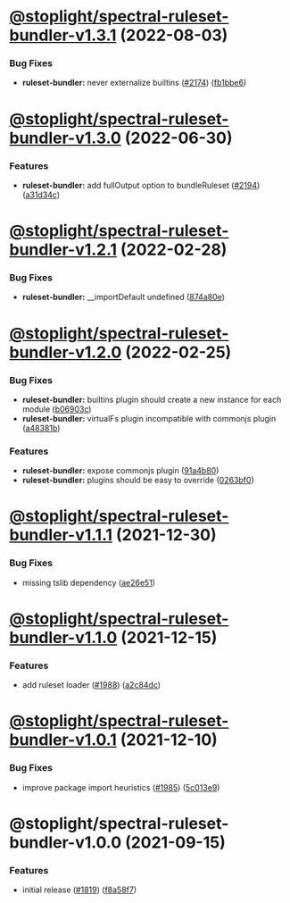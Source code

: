 # [@stoplight/spectral-ruleset-bundler-v1.3.1](https://github.com/stoplightio/spectral/compare/@stoplight/spectral-ruleset-bundler-v1.3.0...@stoplight/spectral-ruleset-bundler-v1.3.1) (2022-08-03)


### Bug Fixes

* **ruleset-bundler:** never externalize builtins ([#2174](https://github.com/stoplightio/spectral/issues/2174)) ([fb1bbe6](https://github.com/stoplightio/spectral/commit/fb1bbe61278d40c7aefb946997663b360863bae2))

# [@stoplight/spectral-ruleset-bundler-v1.3.0](https://github.com/stoplightio/spectral/compare/@stoplight/spectral-ruleset-bundler-v1.2.1...@stoplight/spectral-ruleset-bundler-v1.3.0) (2022-06-30)


### Features

* **ruleset-bundler:** add fullOutput option to bundleRuleset ([#2194](https://github.com/stoplightio/spectral/issues/2194)) ([a31d34c](https://github.com/stoplightio/spectral/commit/a31d34c529fb91303c8c250bfc012985ecec469a))

# [@stoplight/spectral-ruleset-bundler-v1.2.1](https://github.com/stoplightio/spectral/compare/@stoplight/spectral-ruleset-bundler-v1.2.0...@stoplight/spectral-ruleset-bundler-v1.2.1) (2022-02-28)


### Bug Fixes

* **ruleset-bundler:** __importDefault undefined ([874a80e](https://github.com/stoplightio/spectral/commit/874a80e9d8e36d96bfbb467e340aab337227bfa7))

# [@stoplight/spectral-ruleset-bundler-v1.2.0](https://github.com/stoplightio/spectral/compare/@stoplight/spectral-ruleset-bundler-v1.1.1...@stoplight/spectral-ruleset-bundler-v1.2.0) (2022-02-25)


### Bug Fixes

* **ruleset-bundler:** builtins plugin should create a new instance for each module ([b06903c](https://github.com/stoplightio/spectral/commit/b06903ce71f556809b06a21ce3a299625b3760e0))
* **ruleset-bundler:** virtualFs plugin incompatible with commonjs plugin ([a48381b](https://github.com/stoplightio/spectral/commit/a48381bdf86c7c9015dd67daa8bda767ea727376))


### Features

* **ruleset-bundler:** expose commonjs plugin ([91a4b80](https://github.com/stoplightio/spectral/commit/91a4b807dc1e9b7ed700b6645eff711cfa1d5bef))
* **ruleset-bundler:** plugins should be easy to override ([0263bf0](https://github.com/stoplightio/spectral/commit/0263bf0234b11d6bb17b7b7feef6ba5716cc8f01))

# [@stoplight/spectral-ruleset-bundler-v1.1.1](https://github.com/stoplightio/spectral/compare/@stoplight/spectral-ruleset-bundler-v1.1.0...@stoplight/spectral-ruleset-bundler-v1.1.1) (2021-12-30)

### Bug Fixes

- missing tslib dependency ([ae26e51](https://github.com/stoplightio/spectral/commit/ae26e51d35ad032cc71eea5349c8c2f0e0cb9d4e))

# [@stoplight/spectral-ruleset-bundler-v1.1.0](https://github.com/stoplightio/spectral/compare/@stoplight/spectral-ruleset-bundler-v1.0.1...@stoplight/spectral-ruleset-bundler-v1.1.0) (2021-12-15)

### Features

- add ruleset loader ([#1988](https://github.com/stoplightio/spectral/issues/1988)) ([a2c84dc](https://github.com/stoplightio/spectral/commit/a2c84dc76611b842b3bf85d4f68360a0bc6d48d6))

# [@stoplight/spectral-ruleset-bundler-v1.0.1](https://github.com/stoplightio/spectral/compare/@stoplight/spectral-ruleset-bundler-v1.0.0...@stoplight/spectral-ruleset-bundler-v1.0.1) (2021-12-10)

### Bug Fixes

- improve package import heuristics ([#1985](https://github.com/stoplightio/spectral/issues/1985)) ([5c013e9](https://github.com/stoplightio/spectral/commit/5c013e93efd489f330c7a0b9487a0d05608bce68))

# @stoplight/spectral-ruleset-bundler-v1.0.0 (2021-09-15)

### Features

- initial release ([#1819](https://github.com/stoplightio/spectral/issues/1819)) ([f8a58f7](https://github.com/stoplightio/spectral/commit/f8a58f71f45d00a32cedb17ab7eb9c27e8e13e09))
